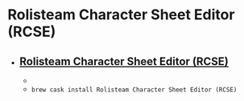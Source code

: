 # Rolisteam Character Sheet Editor (RCSE)
- [Rolisteam Character Sheet Editor (RCSE)](https://rolisteam.org/)
  - 
  - 
  - `brew cask install Rolisteam Character Sheet Editor (RCSE)`
